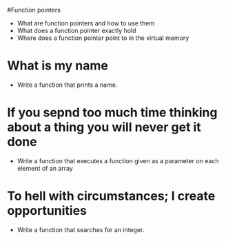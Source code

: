 #Function pointers
* What are function pointers and how to use them
* What does a function pointer exactly hold
* Where does a function pointer point to in the virtual memory
# What is my name
* Write a function that prints a name.
# If you sepnd too much time thinking about a thing you will never get it done
* Write a function that executes a function given as a parameter on each element of an array
# To hell with circumstances; I create opportunities
* Write a function that searches for an integer.
